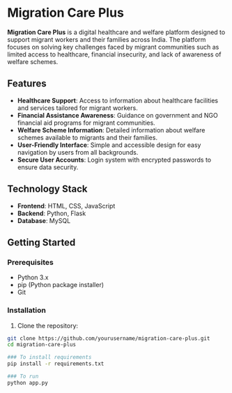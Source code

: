 # Migration Care Plus

**Migration Care Plus** is a digital healthcare and welfare platform designed to support migrant workers and their families across India. The platform focuses on solving key challenges faced by migrant communities such as limited access to healthcare, financial insecurity, and lack of awareness of welfare schemes.

## Features

- **Healthcare Support**: Access to information about healthcare facilities and services tailored for migrant workers.  
- **Financial Assistance Awareness**: Guidance on government and NGO financial aid programs for migrant communities.  
- **Welfare Scheme Information**: Detailed information about welfare schemes available to migrants and their families.  
- **User-Friendly Interface**: Simple and accessible design for easy navigation by users from all backgrounds.  
- **Secure User Accounts**: Login system with encrypted passwords to ensure data security.  

## Technology Stack

- **Frontend**: HTML, CSS, JavaScript  
- **Backend**: Python, Flask  
- **Database**: MySQL

## Getting Started

### Prerequisites
- Python 3.x  
- pip (Python package installer)  
- Git  

### Installation
1. Clone the repository:
```bash
git clone https://github.com/yourusername/migration-care-plus.git
cd migration-care-plus

### To install requirements
pip install -r requirements.txt

### To run
python app.py

